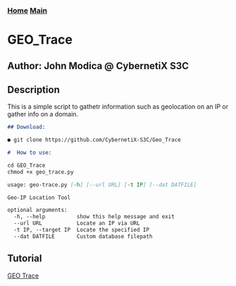 ### [Home](https://CybernetiX-S3C.github.io)   [Main](https://CybernetiX-S3C.github.io/main)

# GEO_Trace
## Author: John Modica @ CybernetiX S3C

## Description

This is a simple script to gathetr information such as geolocation on an IP or gather info on a domain. 

```markdown
## Download:

● git clone https://github.com/CybernetiX-S3C/Geo_Trace

#  How to use:

cd GEO_Trace
chmod +x geo_trace.py

usage: geo-trace.py [-h] [--url URL] [-t IP] [--dat DATFILE]

Geo-IP Location Tool

optional arguments:
  -h, --help          show this help message and exit
  --url URL           Locate an IP via URL
  -t IP, --target IP  Locate the specified IP
  --dat DATFILE       Custom database filepath

```

## Tutorial
[GEO Trace](https://youtu.be/spzJWvWyfLI)
